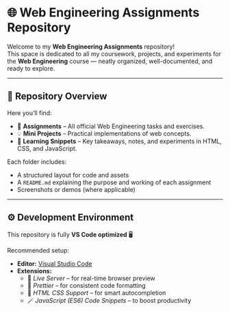 # 🌐 Web Engineering Assignments Repository

Welcome to my **Web Engineering Assignments** repository!  
This space is dedicated to all my coursework, projects, and experiments for the **Web Engineering** course — neatly organized, well-documented, and ready to explore.

---

## 📁 Repository Overview

Here you’ll find:
- 🧩 **Assignments** – All official Web Engineering tasks and exercises.  
- 💡 **Mini Projects** – Practical implementations of web concepts.  
- 🧠 **Learning Snippets** – Key takeaways, notes, and experiments in HTML, CSS, and JavaScript.

Each folder includes:
- A structured layout for code and assets  
- A `README.md` explaining the purpose and working of each assignment  
- Screenshots or demos (where applicable)

---

## ⚙️ Development Environment

This repository is fully **VS Code optimized** 🖥️  

Recommended setup:
- **Editor:** [Visual Studio Code](https://code.visualstudio.com/)  
- **Extensions:**  
  - 🌈 *Live Server* – for real-time browser preview  
  - 💅 *Prettier* – for consistent code formatting  
  - 🧩 *HTML CSS Support* – for smart autocompletion  
  - 🪄 *JavaScript (ES6) Code Snippets* – to boost productivity  


